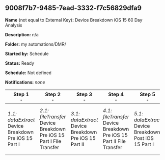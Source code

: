 ## 9008f7b7-9485-7ead-3332-f7c56829dfa9

**Name** (not equal to External Key)**:** Device Breakdown iOS 15 60 Day Analysis


**Description:** n/a

**Folder:** my automations/DMR/

**Started by:** Schedule

**Status:** Ready

**Schedule:** Not defined

**Notifications:** _none_


| Step 1<br>_<small>-</small>_ | Step 2<br>_<small>-</small>_ | Step 3<br>_<small>-</small>_ | Step 4<br>_<small>-</small>_ | Step 5<br>_<small>-</small>_ | Step 6<br>_<small>-</small>_ | Step 7<br>_<small>-</small>_ | Step 8<br>_<small>-</small>_ |
| --- | --- | --- | --- | --- | --- | --- | --- |
| _1.1: dataExtract_<br>Device Breakdown Pre iOS 15 Part I | _2.1: fileTransfer_<br>Device Breakdown Pre iOS 15 Part I File Transfer | _3.1: dataExtract_<br>Device Breakdown Pre iOS 15 Part II | _4.1: fileTransfer_<br>Device Breakdown Pre iOS 15 Part II File Transfer | _5.1: dataExtract_<br>Device Breakdown Post iOS 15 Part I | _6.1: fileTransfer_<br>Device Breakdown Post iOS 15 Part I File Transfer | _7.1: dataExtract_<br>Device Breakdown Post iOS 15 Part II | _8.1: fileTransfer_<br>Device Breakdown Post iOS 15 Part II File Transfer |
